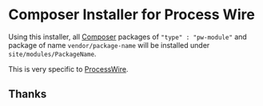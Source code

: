 # Composer Installer for Process Wire

Using this installer, all [Composer][] packages of `"type" : "pw-module"`
and package of name `vendor/package-name` will be installed under 
`site/modules/PackageName`.

This is very specific to [ProcessWire](http://processwire.com/).

## Thanks

[Composer]: http://getcomposer.org/
[Aura system]: https://github.com/auraphp/system
